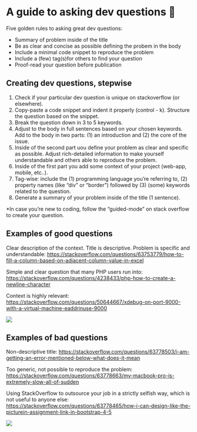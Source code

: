 # A guide to asking dev questions :information_desk_person:
Five golden rules to asking great dev questions:

 * Summary of problem inside of the title  <br/>
 * Be as clear and concise as possible defining the probem in the body  <br/>
 * Include a minimal code snippet to reproduce the problem  <br/>
 * Include a (few) tag(s)for others to find your question  <br/>
 * Proof-read your question before publication  <br/>

## Creating dev questions, stepwise

1. Check if your particular dev question is unique on stackoverflow (or elsewhere).
2. Copy-paste a code snippet and indent it properly (control - k). Structure the question based on the snippet.
3. Break the question down in 3 to 5 keywords.
3. Adjust to the body in full sentences based on your chosen keywords. Add to the body in two parts: (1) an introduction and (2) the core of the issue. 
4. Inside of the second part uou define your problem as clear and specific as possible. Adjust rich-detailed information to make yourself understandable and others able to reproduce the problem.
5. Inside of the first part you add some context of your project (web-app, mobile, etc..).
6. Tag-wise: include the (1) programming language you’re referring to,  (2) property names (like “div” or “border”) followed by (3) (some) keywords related to the question.
7. Generate a summary of your problem inside of the title (1 sentence).

*In case you’re new to coding, follow the “guided-mode” on stack overflow to create your question. 

## Examples of good questions

Clear description of the context. Title is descriptive. Problem is specific and understandable: https://stackoverflow.com/questions/63753779/how-to-fill-a-column-based-on-adjacent-column-value-in-excel

Simple and clear question that many PHP users run into: https://stackoverflow.com/questions/4238433/php-how-to-create-a-newline-character

Context is highly relevant: https://stackoverflow.com/questions/50644667/xdebug-on-port-9000-with-a-virtual-machine-eaddrinuse-9000

![](https://media.giphy.com/media/7SIdExk63rTPXhbbbt/giphy.gif)

## Examples of bad questions

Non-descriptive title: https://stackoverflow.com/questions/63778503/i-am-getting-an-error-mentioned-below-what-does-it-mean

Too generic, not possible to reproduce the problem: https://stackoverflow.com/questions/63778663/my-macbook-pro-is-extremely-slow-all-of-sudden

Using StackOverflow to outsource your job in a strictly selfish way, which is not useful to anyone else: https://stackoverflow.com/questions/63778465/how-i-can-design-like-the-picturein-assignment-link-in-bootstrap-4-5


![](https://media.giphy.com/media/jxETRYAi2KReel7pqy/giphy.gif)
